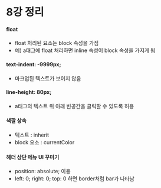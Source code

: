 # 8강 정리

#### float
* float 처리된 요소는 block 속성을 가짐
* 예) a태그에 float 처리하면 inline 속성이 block 속성을 가지게 됨

#### text-indent: -9999px;
* 마크업된 텍스트가 보이지 않음

#### line-height: 80px;
* a태그의 텍스트 위 아래 빈공간을 클릭할 수 있도록 허용

#### 색깔 상속
* 텍스트 : inherit
* block 요소 : currentColor

#### 헤더 상단 메뉴 UI 꾸미기
* position: absolute; 이용
* left: 0; right: 0; top: 0 하면 border처럼 bar가 나타남
